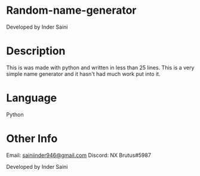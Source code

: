 # Random-name-generator
Developed by Inder Saini
# Description
This is was made with python and written in less than 25 lines. This is a very simple name generator and it hasn't had much work put into it.
# Language
Python
# Other Info
Email: sainiinder946@gmail.com
Discord: NX Brutus#5987

Developed by Inder Saini

